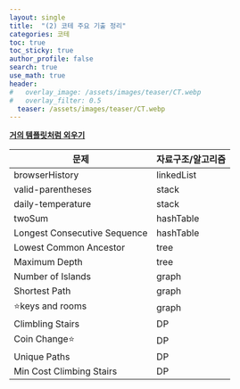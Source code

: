 ```yaml
---
layout: single  
title:  "(2) 코테 주요 기출 정리"
categories: 코테
toc: true
toc_sticky: true
author_profile: false
search: true
use_math: true
header:
#   overlay_image: /assets/images/teaser/CT.webp
#   overlay_filter: 0.5
  teaser: /assets/images/teaser/CT.webp
---
```


**<u>거의 템플릿처럼 외우기</u>**

|문제|자료구조/알고리즘|
|---|-------|
|browserHistory|linkedList|
|valid-parentheses|stack|
|daily-temperature|stack|
|twoSum|hashTable|
|Longest Consecutive Sequence|hashTable|
|Lowest Common Ancestor|tree|
|Maximum Depth|tree|
|Number of Islands|graph|
|Shortest Path|graph|
|⭐keys and rooms|graph|
|Climbling Stairs|DP|
|Coin Change⭐|DP|
|Unique Paths|DP|
|Min Cost Climbing Stairs|DP|
